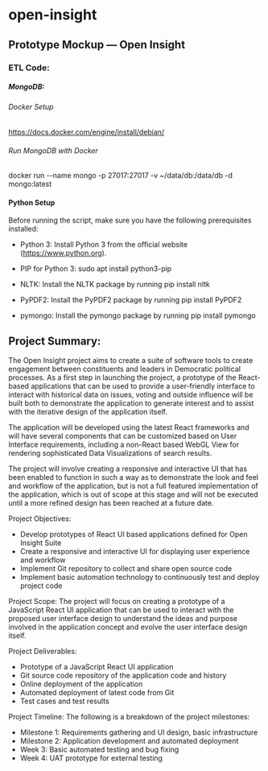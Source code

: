 # open-insight

## Prototype Mockup — Open Insight

### ETL Code:

##### MongoDB: 

###### Docker Setup

https://docs.docker.com/engine/install/debian/

###### Run MongoDB with Docker

docker run --name mongo -p 27017:27017 -v ~/data/db:/data/db -d mongo:latest

#### Python Setup

Before running the script, make sure you have the following prerequisites installed:

* Python 3: Install Python 3 from the official website (https://www.python.org).

* PIP for Python 3: 
sudo apt install python3-pip

* NLTK: Install the NLTK package by running 
pip install nltk

* PyPDF2: Install the PyPDF2 package by running 
pip install PyPDF2

* pymongo: Install the pymongo package by running 
pip install pymongo




## Project Summary:

The Open Insight project aims to create a suite of software tools to create engagement between constituents and leaders in Democratic political processes. As a first step in launching the project, a prototype of the React-based applications that can be used to provide a user-friendly interface to interact with historical data on issues, voting and outside influence will be built both to demonstrate the application to generate interest and to assist with the iterative design of the application itself.

The application will be developed using the latest React frameworks and will have several components that can be customized based on User Interface requirements, including a non-React based WebGL View for rendering sophisticated Data Visualizations of search results. 

The project will involve creating a responsive and interactive UI that has been enabled to function in such a way as to demonstrate the look and feel and workflow of the application, but is not a full featured implementation of the application, which is out of scope at this stage and will not be executed until a more refined design has been reached at a future date.

Project Objectives:

- Develop prototypes of React UI based applications defined for Open Insight Suite
- Create a responsive and interactive UI for displaying user experience and workflow
- Implement Git repository to collect and share open source code
- Implement basic automation technology to continuously test and deploy project code

Project Scope:
The project will focus on creating a prototype of a JavaScript React UI application that can be used to interact with the proposed user interface design to understand the ideas and purpose involved in the application concept and evolve the user interface design itself.

Project Deliverables:

- Prototype of a JavaScript React UI application
- Git source code repository of the application code and history
- Online deployment of the application
- Automated deployment of latest code from Git
- Test cases and test results

Project Timeline:
The following is a breakdown of the project milestones:

- Milestone 1: Requirements gathering and UI design, basic infrastructure
- Milestone 2: Application development and automated deployment
- Week 3: Basic automated testing and bug fixing
- Week 4: UAT prototype for external testing
